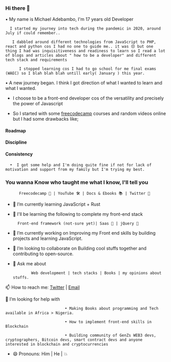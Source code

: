 ### Hi there 👋

<!--
**Blazing-Mike/Blazing-Mike** is a ✨ _special_ ✨ repository because its `README.md` (this file) appears on your GitHub profile.

-->

  • My name is Michael Adebambo, I'm 17 years old Developer

      I started my journey into tech during the pandemic in 2020, around July if could remember..

       I dabbled around different technologies from JavaScript to PHP, react and python cos I had no one to guide me.. it was 😣 but one thing I had was inquisitiveness and readiness to learn so I read a lot of blogs and articles about " how to be a developer" and different tech stack and requirements

          I stopped learning cos I had to go school for me final exams (WAEC) so I blah blah blah untill early( January ) this year.

   • A new journey began. I think I got direction of what I wanted to learn and what I wanted.

  -  I choose to be a front-end developer cos of the versatility and precisely the power of Javascript

  -    So I started with some [freecodecamp](www.freecodecamp.com) courses and random videos online but I had some drawbacks like;
#### Roadmap

#### Discipline

#### Consistency

      •  I got some help and I'm doing quite fine if not for lack of motivation and support from my family but I'm trying my best.

### You wanna Know who taught me what I know, I'll tell you

          Freecodecamp 🧠 | YouTube 🛠️ | Docs & Ebooks 📚 | Twitter 💙
          
- 🌱 I’m currently learning JavaScript + Rust

- 🤔 I'll be learning the following to complete my front-end stack

        Front-end framework (not-sure yet)| Saas 🧡 | jQuery 💚 
 
- 🔭 I’m currently working on Improving my Front end skills by building projects and learning JavaScript.

-  👯 I’m looking to collaborate on  Building cool stuffs together and contributing to open-source.

- 💬 Ask me about  
               
              Web development | tech stacks | Books | my opinions about stuffs.


 📫 How to reach me:  [Twitter](https://www.twitter.com/Mikeoxygen1) | [Email](adebambomichael5@gmail.com)

 🤔 I’m looking for help with  

                              • Making Books about programming and Tech available in Africa > Nigeria.

                              • How to implement front-end skills in Blockchain 

                              • Building community of GenZs WEB3 devs, cryptographers, Bitcoin devs, smart contract devs and anyone interested in blockchain and cryptocurrencies

- 😄 Pronouns: Him | He | 💥

        
               
                               


